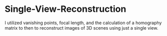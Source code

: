 # Single-View-Reconstruction
I utilized vanishing points, focal length, and the calculation of a homography matrix to then to reconstruct images of 3D scenes using just a single view. 
